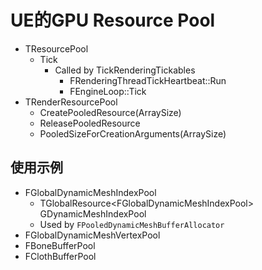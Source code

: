 # UE的GPU Resource Pool 

* TResourcePool
    * Tick
        * Called by TickRenderingTickables
            * FRenderingThreadTickHeartbeat::Run
            * FEngineLoop::Tick
* TRenderResourcePool
    * CreatePooledResource(ArraySize)
    * ReleasePooledResource
    * PooledSizeForCreationArguments(ArraySize)

## 使用示例

* FGlobalDynamicMeshIndexPool
    * TGlobalResource\<FGlobalDynamicMeshIndexPool\> GDynamicMeshIndexPool
    * Used by `FPooledDynamicMeshBufferAllocator`
* FGlobalDynamicMeshVertexPool
* FBoneBufferPool
* FClothBufferPool
